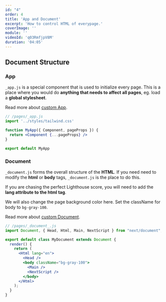 ```yaml
---
id: "4"
order: 4
title: 'App and Document'
excerpt: 'How to control HTML of everypage.'
coverImage: ''
module: ''
videoId: 'q03RmfjpV8M'
duration: '04:05'
---
```


## Document Structure

### App

`_app.js` is a special component that is used to initialize every page. This is a place where you would do **anything that needs to affect all pages**, eg. load a **global stylesheet**.

Read more about [custom App](https://nextjs.org/docs/advanced-features/custom-app).

```jsx
// /pages/_app.js
import '../styles/tailwind.css'

function MyApp({ Component, pageProps }) {
  return <Component {...pageProps} />
}

export default MyApp
```

### Document

`_document.js` forms the overall structure of the **HTML**. If you need need to modify the **html** or **body** tags, `_document.js` is the place to do this.

If you are chasing the perfect Lighthouse score, you will need to add the **lang attribute to the html tag**.

We will also change the page background color here. Set the className for body to `bg-gray-100`.

Read more about [custom Document](https://nextjs.org/docs/advanced-features/custom-document).

```jsx
// /pages/_document_.js
import Document, { Head, Html, Main, NextScript } from "next/document";

export default class MyDocument extends Document {
  render() {
    return (
      <Html lang="en">
        <Head />
        <body className="bg-gray-100">
          <Main />
          <NextScript />
        </body>
      </Html>
    );
  }
}
```